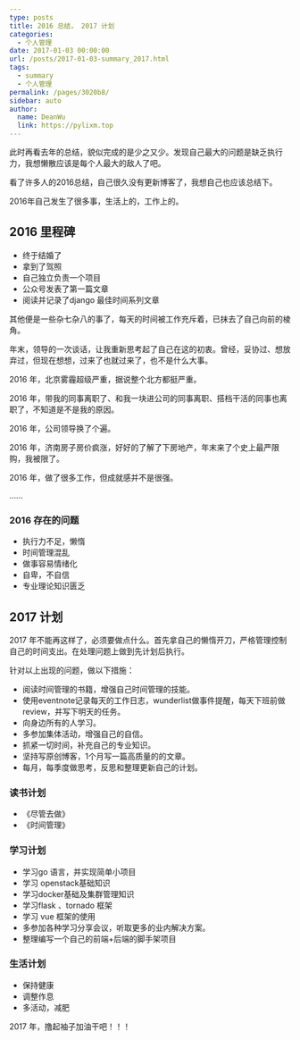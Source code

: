 ```yaml
---
type: posts
title: 2016 总结， 2017 计划
categories: 
  - 个人管理
date: 2017-01-03 00:00:00
url: /posts/2017-01-03-summary_2017.html
tags: 
  - summary
  - 个人管理
permalink: /pages/3020b8/
sidebar: auto
author: 
  name: DeanWu
  link: https://pylixm.top
---
```


此时再看去年的总结，貌似完成的是少之又少。发现自己最大的问题是缺乏执行力，我想懒散应该是每个人最大的敌人了吧。

看了许多人的2016总结，自己很久没有更新博客了，我想自己也应该总结下。

2016年自己发生了很多事，生活上的，工作上的。
<!-- more -->
## 2016 里程碑

- 终于结婚了
- 拿到了驾照
- 自己独立负责一个项目
- 公众号发表了第一篇文章
- 阅读并记录了django 最佳时间系列文章

其他便是一些杂七杂八的事了，每天的时间被工作充斥着，已抹去了自己向前的棱角。

年末，领导的一次谈话，让我重新思考起了自己在这的初衷。曾经，妥协过、想放弃过，但现在想想，过来了也就过来了，也不是什么大事。

2016 年，北京雾霾超级严重，据说整个北方都挺严重。

2016 年，带我的同事离职了、和我一块进公司的同事离职、搭档干活的同事也离职了，不知道是不是我的原因。

2016 年，公司领导换了个遍。

2016 年，济南房子房价疯涨，好好的了解了下房地产，年末来了个史上最严限购，我被限了。

2016 年，做了很多工作，但成就感并不是很强。

...... 

### 2016 存在的问题

- 执行力不足，懒惰
- 时间管理混乱 
- 做事容易情绪化
- 自卑，不自信 
- 专业理论知识匮乏

## 2017 计划 

2017 年不能再这样了，必须要做点什么。首先拿自己的懒惰开刀，严格管理控制自己的时间支出。在处理问题上做到先计划后执行。

针对以上出现的问题，做以下措施：

- 阅读时间管理的书籍，增强自己时间管理的技能。
- 使用eventnote记录每天的工作日志，wunderlist做事件提醒，每天下班前做review，并写下明天的任务。
- 向身边所有的人学习。
- 多参加集体活动，增强自己的自信。
- 抓紧一切时间，补充自己的专业知识。
- 坚持写原创博客，1个月写一篇高质量的的文章。
- 每月，每季度做思考，反思和整理更新自己的计划。

### 读书计划

- 《尽管去做》
- 《时间管理》

### 学习计划

- 学习go 语言，并实现简单小项目
- 学习 openstack基础知识 
- 学习docker基础及集群管理知识
- 学习flask 、tornado 框架
- 学习 vue 框架的使用
- 多参加各种学习分享会议，听取更多的业内解决方案。
- 整理编写一个自己的前端+后端的脚手架项目

### 生活计划

- 保持健康 
- 调整作息
- 多活动，减肥


2017 年，撸起袖子加油干吧！！！







